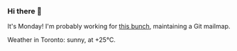 ### Hi there :wave:

It's Monday! I'm probably working for [this bunch](https://github.com/kohofinancial), maintaining a Git mailmap.

Weather in Toronto: sunny, at +25°C.
